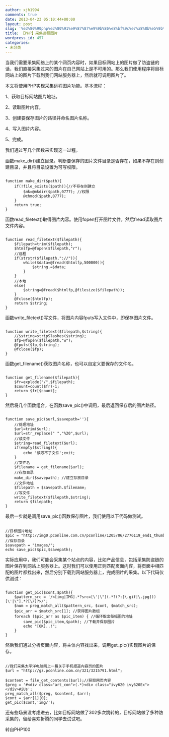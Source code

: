 ```yaml
---
author: xjh1994
comments: true
date: 2013-04-23 05:10:44+00:00
layout: post
slug: '%e3%80%90php%e3%80%91%e9%87%87%e9%9b%86%e8%bf%9c%e7%a8%8b%e5%9b%be%e7%89%87-2'
title: 【PHP】采集远程图片
wordpress_id: 457
categories:
- 未分类
---
```


当我们需要采集网络上的某个网页内容时，如果目标网站上的图片做了防盗链的话，我们直接采集过来的图片在自己网站上是不可用的。那么我们使用程序将目标网站上的图片下载到我们网站服务器上，然后就可调用图片了。

本文将使用PHP实现采集远程图片功能。基本流程：

1、获取目标网站图片地址。

2、读取图片内容。

3、创建要保存图片的路径并命名图片名称。

4、写入图片内容。

5、完成。

我们通过写几个函数来实现这一过程。

函数make_dir()建立目录。判断要保存的图片文件目录是否存在，如果不存在则创建目录，并且将目录设置为可写权限。

    
     
    function make_dir($path){ 
        if(!file_exists($path)){//不存在则建立 
            $mk=@mkdir($path,0777); //权限 
            @chmod($path,0777); 
        } 
        return true; 
    }


函数read_filetext()取得图片内容。使用fopen打开图片文件，然后fread读取图片文件内容。

    
     
    function read_filetext($filepath){ 
        $filepath=trim($filepath); 
        $htmlfp=@fopen($filepath,"r"); 
        //远程 
        if(strstr($filepath,"://")){ 
            while($data=@fread($htmlfp,500000)){ 
                $string.=$data; 
            } 
        } 
        //本地 
        else{ 
            $string=@fread($htmlfp,@filesize($filepath)); 
        } 
        @fclose($htmlfp); 
        return $string; 
    }


函数write_filetext()写文件，将图片内容fputs写入文件中，即保存图片文件。

    
     
    function write_filetext($filepath,$string){ 
        //$string=stripSlashes($string); 
        $fp=@fopen($filepath,"w"); 
        @fputs($fp,$string); 
        @fclose($fp); 
    }


函数get_filename()获取图片名称，也可以自定义要保存的文件名。

    
     
    function get_filename($filepath){ 
        $fr=explode("/",$filepath); 
        $count=count($fr)-1; 
        return $fr[$count]; 
    }


然后将几个函数组合，在函数save_pic()中调用，最后返回保存后的图片路径。

    
     
    function save_pic($url,$savepath=''){ 
        //处理地址 
        $url=trim($url); 
        $url=str_replace(" ","%20",$url); 
        //读文件 
        $string=read_filetext($url); 
        if(empty($string)){ 
            echo '读取不了文件';exit; 
        } 
        //文件名 
        $filename = get_filename($url); 
        //存放目录 
        make_dir($savepath); //建立存放目录 
        //文件地址 
        $filepath = $savepath.$filename; 
        //写文件 
        write_filetext($filepath,$string); 
        return $filepath; 
    }


最后一步就是调用save_pic()函数保存图片，我们使用以下代码做测试。

    
     
    //目标图片地址 
    $pic = "http://img0.pconline.com.cn/pconline/1205/06/2776119_end1_thumb.jpg"; 
    //保存目录 
    $savepath = "images/"; 
    echo save_pic($pic,$savepath);


实际应用中，我们可能会采集某个站点的内容，比如产品信息，包括采集防盗链的图片保存到网站上服务器上。这时我们可以使用正则匹配页面内容，将页面中相匹配的图片都找出来，然后分别下载到网站服务器上，完成图片的采集。以下代码仅供测试：

    
     
    function get_pic($cont,$path){ 
        $pattern_src = '/<[img|IMG].*?src=[\'|\"](.*?(?:[\.gif|\.jpg]))[\'|\"].*?[\/]?>/'; 
        $num = preg_match_all($pattern_src, $cont, $match_src); 
        $pic_arr = $match_src[1]; //获得图片数组 
        foreach ($pic_arr as $pic_item) { //循环取出每幅图的地址 
            save_pic($pic_item,$path); //下载并保存图片 
            echo "[OK]..!"; 
        } 
    }


然后我们通过分析页面内容，将主体内容找出来，调用get_pic()实现图片的保存。

    
     
    //我们采集太平洋电脑网上一篇关于手机报道内容页的图片 
    $url = "http://gz.pconline.com.cn/321/3215791.html"; 
    
    $content = file_get_contents($url);//获取网页内容 
    $preg = '#<div class="art_con">(.*)<div class="ivy620 ivy620Ex"></div>#iUs'; 
    preg_match_all($preg, $content, $arr); 
    $cont = $arr[1][0];  
    get_pic($cont,'img/');


还有些场景没考虑进去，比如目标网站做了302多次跳转的，目标网站做了多种防采集的，留给喜欢折腾的同学去试试吧。

转自PHP100
